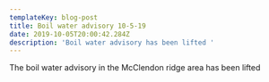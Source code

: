 ```yaml
---
templateKey: blog-post
title: Boil water advisory 10-5-19
date: 2019-10-05T20:00:42.284Z
description: 'Boil water advisory has been lifted '
---
```

The boil water advisory in the McClendon ridge area has been lifted
